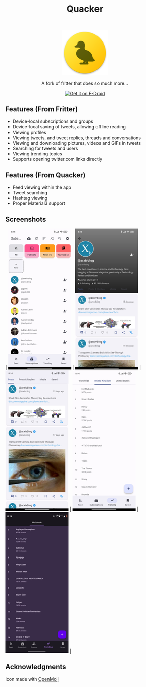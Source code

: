 <h1 align="center"> Quacker </h1> <br>
<p align="center">
  <a href="https://github.com/jonjomckay/fritter">
    <img alt="Fritter" title="Fritter" src="android/app/src/main/res/mipmap-xxxhdpi/ic_launcher.png" width="144">
  </a>
</p>

<p align="center">
  A fork of fritter that does so much more...
</p>

<p align="center">
  <a href="https://github.com/TheHCJ/Quacker/releases">
    <img src="https://raw.githubusercontent.com/flocke/andOTP/master/assets/badges/get-it-on-github.png"
       alt="Get it on F-Droid"
       height="80">
   </a>
</p>

## Features (From Fritter)
* Device-local subscriptions and groups
* Device-local saving of tweets, allowing offline reading
* Viewing profiles
* Viewing tweets, and tweet replies, threads and conversations
* Viewing and downloading pictures, videos and GIFs in tweets
* Searching for tweets and users
* Viewing trending topics
* Supports opening twitter.com links directly

## Features (From Quacker)
* Feed viewing within the app
* Tweet searching
* Hashtag viewing
* Proper Material3 support

## Screenshots
| <img alt="Viewing groups and subscriptions" src="fastlane/metadata/android/en-US/images/phoneScreenshots/1.jpg" width="200"/> | <img alt="Viewing a profile" src="fastlane/metadata/android/en-US/images/phoneScreenshots/2.jpg" width="200"/> | <img alt="Tweet cards" src="fastlane/metadata/android/en-US/images/phoneScreenshots/3.jpg" width="200"/> | <img alt="Viewing trends" src="fastlane/metadata/android/en-US/images/phoneScreenshots/4.jpg" width="200"/> | <img alt="Viewing saved tweets" src="fastlane/metadata/android/en-US/images/phoneScreenshots/5.jpg" width="200"/> |

## Acknowledgments
Icon made with [OpenMoji](https://openmoji.org/)
